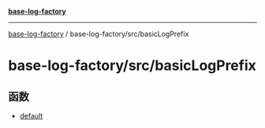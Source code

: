 [**base-log-factory**](../../../index.md)

***

[base-log-factory](../../../index.md) / base-log-factory/src/basicLogPrefix

# base-log-factory/src/basicLogPrefix

## 函数

- [default](functions/default.md)
